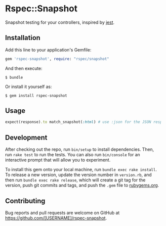 # Rspec::Snapshot

Snapshot testing for your controllers, inspired by [jest](http://facebook.github.io/jest/blog/2016/07/27/jest-14.html).


## Installation

Add this line to your application's Gemfile:

```ruby
gem 'rspec-snapshot', require: "rspec/snapshot"
```

And then execute:

    $ bundle

Or install it yourself as:

    $ gem install rspec-snapshot

## Usage

```ruby
expect(response).to match_snapshot(:html) # use :json for the JSON response
```

## Development

After checking out the repo, run `bin/setup` to install dependencies. Then, run `rake test` to run the tests. You can also run `bin/console` for an interactive prompt that will allow you to experiment.

To install this gem onto your local machine, run `bundle exec rake install`. To release a new version, update the version number in `version.rb`, and then run `bundle exec rake release`, which will create a git tag for the version, push git commits and tags, and push the `.gem` file to [rubygems.org](https://rubygems.org).

## Contributing

Bug reports and pull requests are welcome on GitHub at https://github.com/[USERNAME]/rspec-snapshot.

